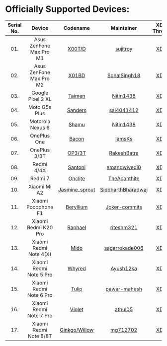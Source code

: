 Officially Supported Devices:
=============================

|Serial No. | Device                           | Codename                                                                     			 | Maintainer                                                 | XDA Thread                                                       | Download                                                                                                                                                                      |
|:---------:| :------------------------------: | :-------------------------------------------------------------------------------------: | :--------------------------------------------------------: | :--------------------------------------------------------------: | :----------------------------------------------------------------------: |
| 01.		| Asus ZenFone Max Pro M1          | [X00T/D](https://github.com/ColtOS-Devices/) 						 	      			 | [sujitroy](https://github.com/sujitroy)                    | [XDA](https://forum.xda-developers.com/showthread.php?t=4004943) | [Stable](https://sourceforge.net/projects/coltos/files/X00TD/) 			|
| 02.		| Asus ZenFone Max Pro M2          | [X01BD](https://github.com/ColtOS-Devices/android_device_asus_X01BD)         			 | [SonalSingh18](https://github.com/SonalSingh18)            | [XDA](https://forum.xda-developers.com/showthread.php?t=3951353) | [Stable](https://sourceforge.net/projects/coltos/files/X01BD/) 			|
| 03.		| Google Pixel 2 XL                | [Taimen](https://github.com/ColtOS-Devices/android_device_google_taimen)     			 | [Nitin1438](https://github.com/nitin1438)                  | [XDA](https://forum.xda-developers.com/showthread.php?t=3911826) | [Stable](https://sourceforge.net/projects/coltos/files/taimen/)			|
| 04.		| Moto G5s Plus					   | [Sanders](https://github.com/ColtOS-Devices/android_device_motorola_sanders) 			 | [sai4041412](https://github.com/sai4041412)				  | [XDA](https://forum.xda-developers.com/showthread.php?t=4048301) | [Stable](https://sourceforge.net/projects/coltos/files/Sanders/)			|
| 05.		| Motorola Nexus 6				   | [Shamu](https://github.com/ColtOS-Devices/android_device_moto_shamu)			   	     | [Nitin1438](https://github.com/nitin1438)				  | [XDA](https://forum.xda-developers.com/showthread.php?t=3709921) | [Stable](https://sourceforge.net/projects/coltos/files/Shamu/)			|
| 06.		| OnePlus One                      | [Bacon](https://github.com/ColtOS-Devices)    								   	 		 | [IamsKs](https://github.com/)                			  | [XDA](https://forum.xda-developers.com/showthread.php?t=4033897) | [Stable](https://sourceforge.net/projects/coltos/files/Bacon/)		    |
| 07.		| OnePlus 3/3T                     | [OP3/3T](https://github.com/ColtOS-Devices/android_device_oneplus_oneplus3)  			 | [RakeshBatra](https://github.com/RakeshBatra)              | [XDA](https://forum.xda-developers.com/showthread.php?t=3971691) | [Stable](https://sourceforge.net/projects/coltos/files/OP3_3T_Unified/)  |
| 08.		| Redmi 4/4X                       | [Santoni](https://github.com/ColtOS-Devices/device_xiaomi_santoni)           			 | [amandwivedi0](https://github.com/amandwivedi0)            | [XDA](https://forum.xda-developers.com/showthread.php?t=4049845) | [Stable](https://sourceforge.net/projects/coltos/files/Santoni/)         |
| 09.		| Redmi 7                          | [Onclite](https://github.com/ColtOS-Devices/android_device_xiaomi_onclite)   			 | [TheAcanthite](https://github.com/TheAcanthite)            | [XDA](https://forum.xda-developers.com/showthread.php?t=4063441) | [Stable](https://sourceforge.net/projects/coltos/files/Onclite/)			|
| 10.		| Xiaomi Mi A2                     | [Jasmine_sprout](https://github.com/ColtOS-Devices/android_device_xiaomi_jasmine_sprout)| [SiddharthBharadwaj](https://github.com/SiddharthBharadwaj)| [XDA](https://forum.xda-developers.com/showthread.php?t=4005401) | [Stable](https://sourceforge.net/projects/coltos/files/jasmine_sprout/)  |
| 11.		| Xiaomi Pocophone F1			   | [Beryllium](https://github.com/ColtOS-Devices) 							  			 | [Joker-commits](https://github.com/Joker-commits)		  | [XDA](https://forum.xda-developers.com/showthread.php?t=4067197) | [Stable](https://sourceforge.net/projects/coltos/files/Beryllium/)		|
| 12.		| Xiaomi Redmi K20 Pro             | [Raphael](https://github.com/ColtOS-Devices)   						    			 | [riteshm321](https://github.com/riteshm321)                | [XDA](https://forum.xda-developers.com/showthread.php?t=4016411) | [Stable](https://sourceforge.net/projects/coltos/files/Raphael/)         |
| 13.		| Xiaomi Redmi Note 4(X)           | [Mido](https://github.com/ColtOS-Devices)      						      			 | [sagarrokade006](https://github.com/sagarrokade006)        | [XDA](https://forum.xda-developers.com/showthread.php?t=)        | [Stable](https://sourceforge.net/projects/coltos/files/Mido/)			|
| 14.		| Xiaomi Redmi Note 5 Pro          | [Whyred](https://github.com/ColtOS-Devices)    						      			 | [Ayush12ka](https://github.com/Ayush12ka)                  | [XDA](https://forum.xda-developers.com/showthread.php?t=)        | [Stable](https://sourceforge.net/projects/coltos/files/Whyred/)          |
| 15.		| Xiaomi Redmi Note 6 Pro          | [Tulip](https://github.com/ColtOS-Devices/android_device_xiaomi_tulip)       			 | [pawar-mahesh](https://github.com/pawar-mahesh)            | [XDA](https://forum.xda-developers.com/showthread.php?t=4063293) | [Stable](https://sourceforge.net/projects/coltos/files/Tulip/)           |
| 16.		| Xiaomi Redmi Note 7 Pro          | [Violet](https://github.com/ColtOS-Devices)    						      			 | [athul05](https://github.com/athul05)                      | [XDA](https://forum.xda-developers.com/showthread.php?t=4081917) | [Stable](https://sourceforge.net/projects/coltos/files/Violet/)          |
| 17.		| Xiaomi Redmi Note 8/8T           | [Ginkgo/Willow](https://github.com/ColtOS-Devices/android_device_xiaomi_ginkgo)     	 | [mg712702](https://github.com/mg712702)                    | [XDA](https://forum.xda-developers.com/showthread.php?t=4090029) | [Stable](https://sourceforge.net/projects/coltos/files/Ginkgo/)          |
<!-- Note for maintainers: add your devices in alphabetical order by the "Device" column, not "Codename" -->
